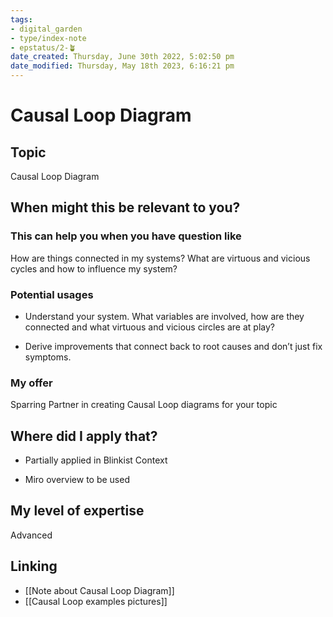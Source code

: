 ```yaml
---
tags: 
- digital_garden
- type/index-note
- epstatus/2-🪴
date_created: Thursday, June 30th 2022, 5:02:50 pm
date_modified: Thursday, May 18th 2023, 6:16:21 pm
---
```

# Causal Loop Diagram
## Topic

Causal Loop Diagram

## When might this be relevant to you?

### This can help you when you have question like

How are things connected in my systems? What are virtuous and vicious cycles and how to influence my system?

### Potential usages

-   Understand your system. What variables are involved, how are they connected and what virtuous and vicious circles are at play?
    
-   Derive improvements that connect back to root causes and don’t just fix symptoms.
    

### My offer

Sparring Partner in creating Causal Loop diagrams for your topic

## Where did I apply that?

-   Partially applied in Blinkist Context
    
-   Miro overview to be used
    

## My level of expertise

Advanced

## Linking
+ [[Note about Causal Loop Diagram]]
+ [[Causal Loop examples pictures]]